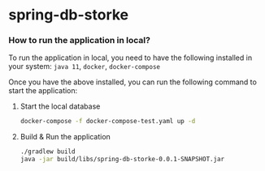 # spring-db-storke

### How to run the application in local?

To run the application in local, you need to have the following installed in your system:
`java 11`, `docker`, `docker-compose`

Once you have the above installed, you can run the following command to start the application:

1. Start the local database
    ```bash
    docker-compose -f docker-compose-test.yaml up -d
    ```
2. Build & Run the application
    ```bash
    ./gradlew build
    java -jar build/libs/spring-db-storke-0.0.1-SNAPSHOT.jar
    ```